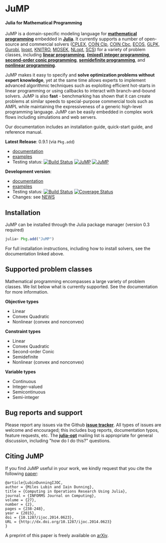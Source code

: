 JuMP
====
#### Julia for Mathematical Programming

JuMP is a domain-specific modeling language for **[mathematical programming]**
embedded in **[Julia]**. It currently supports a number of open-source and
commercial solvers ([CPLEX], [COIN Clp], [COIN Cbc], [ECOS], [GLPK],
[Gurobi], [Ipopt], [KNITRO], [MOSEK], [NLopt], [SCS]) for a variety of problem classes, including
**[linear programming]**, **[(mixed) integer programming]**,
**[second-order conic programming]**, **[semidefinite programming]**, and **[nonlinear programming]**.

[mathematical programming]: http://en.wikipedia.org/wiki/Mathematical_optimization
[Julia]: http://julialang.org/
[COIN Clp]: https://projects.coin-or.org/Clp
[COIN Cbc]: https://projects.coin-or.org/Cbc
[ECOS]: https://github.com/ifa-ethz/ecos
[GLPK]: http://www.gnu.org/software/glpk/
[Gurobi]: http://www.gurobi.com/
[MOSEK]: http://mosek.com/
[CPLEX]: http://www-01.ibm.com/software/commerce/optimization/cplex-optimizer/
[Ipopt]: https://projects.coin-or.org/Ipopt
[KNITRO]: http://www.ziena.com/knitro.htm
[NLopt]: http://ab-initio.mit.edu/wiki/index.php/NLopt
[SCS]: https://github.com/cvxgrp/scs
[linear programming]: http://en.wikipedia.org/wiki/Linear_programming
[(mixed) integer programming]: http://en.wikipedia.org/wiki/Integer_programming
[second-order conic programming]: http://en.wikipedia.org/wiki/Second-order_cone_programming
[semidefinite programming]: https://en.wikipedia.org/wiki/Semidefinite_programming
[nonlinear programming]: http://en.wikipedia.org/wiki/Nonlinear_programming

JuMP makes it easy to specify and **solve optimization problems without expert knowledge**, yet at the same time allows experts to implement advanced algorithmic techniques such as exploiting efficient hot-starts in linear programming or using callbacks to interact with branch-and-bound solvers. JuMP is also **fast** - benchmarking has shown that it can create problems at similar speeds to special-purpose commercial tools such as AMPL while maintaining the expressiveness of a generic high-level programming language. JuMP can be easily embedded in complex work flows including simulations and web servers.

Our documentation includes an installation guide, quick-start guide, and reference manual.

**Latest Release**: 0.9.1 (via ``Pkg.add``)
  * [documentation](https://jump.readthedocs.org/en/release-0.9)
  * [examples](https://github.com/JuliaOpt/JuMP.jl/tree/release-0.9/examples)
  * Testing status:
    [![Build Status](https://travis-ci.org/JuliaOpt/JuMP.jl.svg?branch=release-0.9)](https://travis-ci.org/JuliaOpt/JuMP.jl)
    [![JuMP](http://pkg.julialang.org/badges/JuMP_0.3.svg)](http://pkg.julialang.org/?pkg=JuMP&ver=release)
    [![JuMP](http://pkg.julialang.org/badges/JuMP_0.4.svg)](http://pkg.julialang.org/?pkg=JuMP&ver=nightly)


**Development version**:
  * [documentation](https://jump.readthedocs.org/en/latest)
  * [examples](https://github.com/JuliaOpt/JuMP.jl/tree/master/examples)
  * Testing status:
    [![Build Status](https://travis-ci.org/JuliaOpt/JuMP.jl.svg?branch=master)](https://travis-ci.org/JuliaOpt/JuMP.jl)
    [![Coverage Status](https://coveralls.io/repos/JuliaOpt/JuMP.jl/badge.svg?branch=master)](https://coveralls.io/r/JuliaOpt/JuMP.jl?branch=master)
  * Changes: see [NEWS](https://github.com/JuliaOpt/JuMP.jl/tree/master/NEWS.md)

## Installation

JuMP can be installed through the Julia package manager (version 0.3 required)

```julia
julia> Pkg.add("JuMP")
```

For full installation instructions, including how to install solvers, see the documentation linked above.



## Supported problem classes

Mathematical programming encompasses a large variety of problem classes.
We list below what is currently supported. See the documentation for more information.

**Objective types**

* Linear
* Convex Quadratic
* Nonlinear (convex and nonconvex)

**Constraint types**

* Linear
* Convex Quadratic
* Second-order Conic
* Semidefinite
* Nonlinear (convex and nonconvex)

**Variable types**

* Continuous
* Integer-valued
* Semicontinuous
* Semi-integer

## Bug reports and support

Please report any issues via the Github **[issue tracker]**. All types of issues are welcome and encouraged; this includes bug reports, documentation typos, feature requests, etc. The **[julia-opt]** mailing list is appropriate for general discussion, including "how do I do this?" questions.


[issue tracker]: https://github.com/JuliaOpt/JuMP.jl/issues
[julia-opt]: https://groups.google.com/forum/#!forum/julia-opt

## Citing JuMP

If you find JuMP useful in your work, we kindly request that you cite the following [paper](http://dx.doi.org/10.1287/ijoc.2014.0623):

    @article{LubinDunningIJOC,
    author = {Miles Lubin and Iain Dunning},
    title = {Computing in Operations Research Using Julia},
    journal = {INFORMS Journal on Computing},
    volume = {27},
    number = {2},
    pages = {238-248},
    year = {2015},
    doi = {10.1287/ijoc.2014.0623},
    URL = {http://dx.doi.org/10.1287/ijoc.2014.0623}
    }

A preprint of this paper is freely available on [arXiv](http://arxiv.org/abs/1312.1431).

